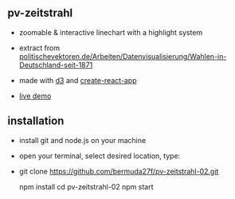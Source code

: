 ## pv-zeitstrahl

- zoomable & interactive linechart with a highlight system  
- extract from [politischevektoren.de/Arbeiten/Datenvisualisierung/Wahlen-in-Deutschland-seit-1871](https://politischevektoren.de/Arbeiten/Datenvisualisierung/Wahlen-in-Deutschland-seit-1871)

- made with [d3](https://github.com/d3/d3) and [create-react-app](https://github.com/facebook/create-react-app)  
- [live demo](https://codesandbox.io/s/pv-zeitstrahl-xhrr83)

## installation

- install git and node.js on your machine
- open your terminal, select desired location, type: 
- git clone https://github.com/bermuda27f/pv-zeitstrahl-02.git

  npm install 
  cd pv-zeitstrahl-02 
  npm start 

